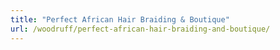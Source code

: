 ```yaml
---
title: "Perfect African Hair Braiding & Boutique"
url: /woodruff/perfect-african-hair-braiding-and-boutique/
---
```


